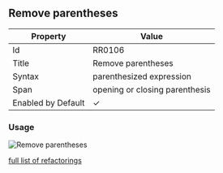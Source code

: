 ## Remove parentheses

| Property           | Value                          |
| ------------------ | ------------------------------ |
| Id                 | RR0106                         |
| Title              | Remove parentheses             |
| Syntax             | parenthesized expression       |
| Span               | opening or closing parenthesis |
| Enabled by Default | &#x2713;                       |

### Usage

![Remove parentheses](../../images/refactorings/RemoveParentheses.png)

[full list of refactorings](Refactorings.md)